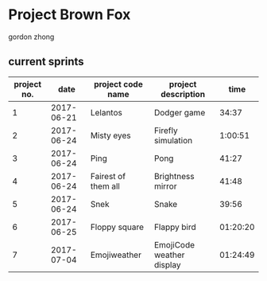 # Project Brown Fox
gordon zhong

## current sprints

project no. | date | project code name | project description | time    
--- | --- | --- | --- | ---  
1 | 2017-06-21 |Lelantos | Dodger game | 34:37  
2 | 2017-06-24 |Misty eyes | Firefly simulation | 1:00:51  
3 | 2017-06-24 |Ping | Pong | 41:27  
4 | 2017-06-24 |Fairest of them all | Brightness mirror | 41:48  
5 | 2017-06-24 |Snek | Snake | 39:56  
6 | 2017-06-25 |Floppy square | Flappy bird | 01:20:20  
7 | 2017-07-04 |Emojiweather | EmojiCode weather display | 01:24:49  
